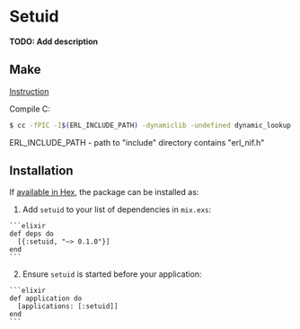 # Setuid

**TODO: Add description**

## Make

[Instruction](http://andrealeopardi.com/posts/using-c-from-elixir-with-nifs)

Compile C:
```bash
$ cc -fPIC -I$(ERL_INCLUDE_PATH) -dynamiclib -undefined dynamic_lookup -o ./src/setuid.so ./src/setuid.c
```
ERL_INCLUDE_PATH - path to "include" directory contains "erl_nif.h"

## Installation

If [available in Hex](https://hex.pm/docs/publish), the package can be installed as:

  1. Add `setuid` to your list of dependencies in `mix.exs`:

    ```elixir
    def deps do
      [{:setuid, "~> 0.1.0"}]
    end
    ```

  2. Ensure `setuid` is started before your application:

    ```elixir
    def application do
      [applications: [:setuid]]
    end
    ```

